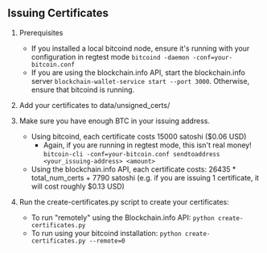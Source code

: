 ## Issuing Certificates

1. Prerequisites

    - If you installed a local bitcoind node, ensure it's running with your configuration in regtest mode `bitcoind -daemon -conf=your-bitcoin.conf`
    - If you are using the blockchain.info API, start the blockchain.info server `blockchain-wallet-service start --port 3000`. Otherwise, ensure that bitcoind is running.

2. Add your certificates to data/unsigned_certs/

3. Make sure you have enough BTC in your issuing address.
	- Using bitcoind, each certificate costs 15000 satoshi ($0.06 USD)
	    - Again, if you are running in regtest mode, this isn't real money!
	        `bitcoin-cli -conf=your-bitcoin.conf sendtoaddress <your_issuing-address> <amount>`
	- Using the blockchain.info API, each certificate costs: 26435 * total_num_certs + 7790 satoshi (e.g. if you are issuing 1 certificate, it will cost roughly $0.13 USD)
4. Run the create-certificates.py script to create your certificates:
	- To run "remotely" using the Blockchain.info API:
	    `python create-certificates.py`
	- To run using your bitcoind installation:
	    `python create-certificates.py --remote=0`
